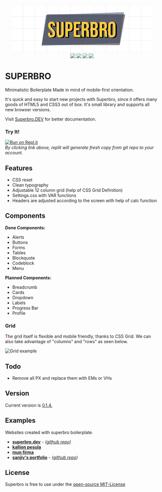<div align="center">
  <img src="https://github.com/eync/SuperBro.dev/blob/master/img/superblogo.png">
</div>
<div align="center">
    <img src="https://forthebadge.com/images/badges/built-with-love.svg">
  <img src="https://forthebadge.com/images/badges/for-you.svg">
  <img src="https://img.shields.io/npm/v/superbro.svg">
  <img src="https://img.shields.io/badge/code_style-standard-brightgreen.svg">
</div>  

# SUPERBRO
Minimalistic Boilerplate
Made in mind of mobile-first orientation.

It's quick and easy to start new projects with Superbro, since it offers many goods of HTML5 and CSS3 out of box. It's small library and supports all new browser versions.

Visit [Superbro.DEV](https://superbro.dev) for better documentation.
### Try It!
[![Run on Repl.it](https://repl.it/badge/github/eync/superbro)](https://repl.it/github/eync/superbro)  
*By clicking link above, replit will generate fresh copy from git repo to your account.*  

## Features
- CSS reset
- Clean typography 
- Adjustable 12 column grid (help of CSS Grid Definition)
- Settings.css with VAR functions
- Headers are adjusted according to the screen with help of calc function

## Components
**Done Components:**
- Alerts 
- Buttons
- Forms
- Tables
- Blockquote
- Codeblock
- Menu


**Planned Components:**
- Breadcrumb
- Cards 
- Dropdown
- Labels
- Progress Bar
- Profile


### Grid
The grid itself is flexible and mobile friendly, thanks to CSS Grid. 
We can also take advantage of "columns" and "rows" as seen below.

![Grid example](https://github.com/eync/SuperBro.dev/blob/master/gif.gif)

## Todo
- Remove all PX and replace them with EMs or VHs

## Version
Current version is [0.1.4.](https://github.com/eync/superbro/releases/tag/v0.1.4)

## Examples
Websites created with superbro boilerplate.
-   __[superbro.dev](https://superbro.dev)__ - _([github repo](https://github.com/eync/SuperBro.dev))_
-   __[kallion pesula](https://kallionpesula.com)__
-   __[mun firma](https://munfirma.fi)__
-   __[sanjiv's portfolio](https://sanjiv.info)__ - _([github repo](https://github.com/eync/eync.github.io))_

## License
Superbro is free to use under the [open-source MIT-License](https://github.com/eync/superbro/blob/master/LICENSE.md)
